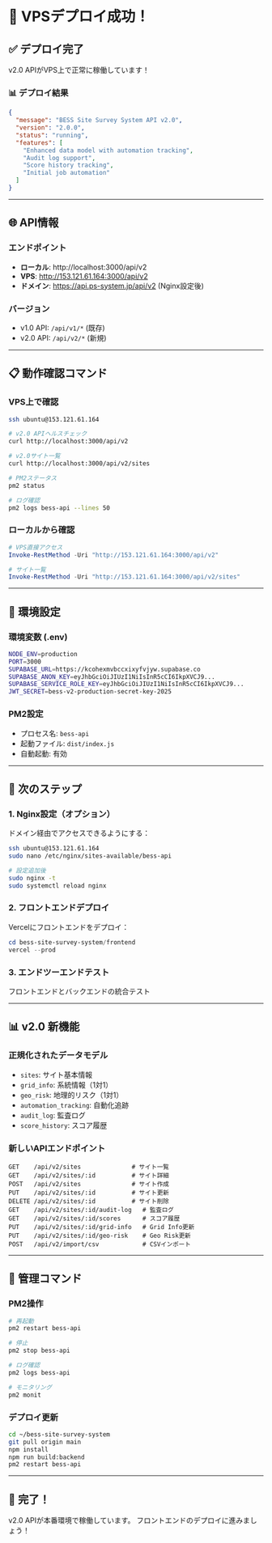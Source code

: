 # 🎉 VPSデプロイ成功！

## ✅ デプロイ完了

v2.0 APIがVPS上で正常に稼働しています！

### 📊 デプロイ結果

```json
{
  "message": "BESS Site Survey System API v2.0",
  "version": "2.0.0",
  "status": "running",
  "features": [
    "Enhanced data model with automation tracking",
    "Audit log support",
    "Score history tracking",
    "Initial job automation"
  ]
}
```

---

## 🌐 API情報

### エンドポイント
- **ローカル**: http://localhost:3000/api/v2
- **VPS**: http://153.121.61.164:3000/api/v2
- **ドメイン**: https://api.ps-system.jp/api/v2 (Nginx設定後)

### バージョン
- v1.0 API: `/api/v1/*` (既存)
- v2.0 API: `/api/v2/*` (新規)

---

## 📋 動作確認コマンド

### VPS上で確認
```bash
ssh ubuntu@153.121.61.164

# v2.0 APIヘルスチェック
curl http://localhost:3000/api/v2

# v2.0サイト一覧
curl http://localhost:3000/api/v2/sites

# PM2ステータス
pm2 status

# ログ確認
pm2 logs bess-api --lines 50
```

### ローカルから確認
```powershell
# VPS直接アクセス
Invoke-RestMethod -Uri "http://153.121.61.164:3000/api/v2"

# サイト一覧
Invoke-RestMethod -Uri "http://153.121.61.164:3000/api/v2/sites"
```

---

## 🔧 環境設定

### 環境変数 (.env)
```bash
NODE_ENV=production
PORT=3000
SUPABASE_URL=https://kcohexmvbccxixyfvjyw.supabase.co
SUPABASE_ANON_KEY=eyJhbGciOiJIUzI1NiIsInR5cCI6IkpXVCJ9...
SUPABASE_SERVICE_ROLE_KEY=eyJhbGciOiJIUzI1NiIsInR5cCI6IkpXVCJ9...
JWT_SECRET=bess-v2-production-secret-key-2025
```

### PM2設定
- プロセス名: `bess-api`
- 起動ファイル: `dist/index.js`
- 自動起動: 有効

---

## 🎯 次のステップ

### 1. Nginx設定（オプション）
ドメイン経由でアクセスできるようにする：

```bash
ssh ubuntu@153.121.61.164
sudo nano /etc/nginx/sites-available/bess-api

# 設定追加後
sudo nginx -t
sudo systemctl reload nginx
```

### 2. フロントエンドデプロイ
Vercelにフロントエンドをデプロイ：

```powershell
cd bess-site-survey-system/frontend
vercel --prod
```

### 3. エンドツーエンドテスト
フロントエンドとバックエンドの統合テスト

---

## 📊 v2.0 新機能

### 正規化されたデータモデル
- `sites`: サイト基本情報
- `grid_info`: 系統情報（1対1）
- `geo_risk`: 地理的リスク（1対1）
- `automation_tracking`: 自動化追跡
- `audit_log`: 監査ログ
- `score_history`: スコア履歴

### 新しいAPIエンドポイント
```
GET    /api/v2/sites              # サイト一覧
GET    /api/v2/sites/:id          # サイト詳細
POST   /api/v2/sites              # サイト作成
PUT    /api/v2/sites/:id          # サイト更新
DELETE /api/v2/sites/:id          # サイト削除
GET    /api/v2/sites/:id/audit-log   # 監査ログ
GET    /api/v2/sites/:id/scores      # スコア履歴
PUT    /api/v2/sites/:id/grid-info   # Grid Info更新
PUT    /api/v2/sites/:id/geo-risk    # Geo Risk更新
POST   /api/v2/import/csv            # CSVインポート
```

---

## 🔄 管理コマンド

### PM2操作
```bash
# 再起動
pm2 restart bess-api

# 停止
pm2 stop bess-api

# ログ確認
pm2 logs bess-api

# モニタリング
pm2 monit
```

### デプロイ更新
```bash
cd ~/bess-site-survey-system
git pull origin main
npm install
npm run build:backend
pm2 restart bess-api
```

---

## 🎊 完了！

v2.0 APIが本番環境で稼働しています。
フロントエンドのデプロイに進みましょう！

